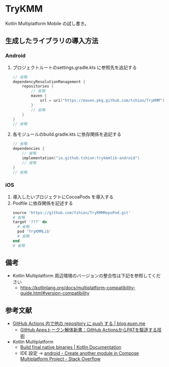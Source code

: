 # TryKMM
Kotlin Multiplatform Mobile の試し書き。

## 生成したライブラリの導入方法
### Android
1. プロジェクトルートのsettings.gradle.kts に参照先を追記する
    ``` kotlin
    // 省略
    dependencyResolutionManagement {
        repositories {
            // 省略
            maven {
                url = uri("https://maven.pkg.github.com/tshion/TryKMM")
            }
            // 省略
        }
    }
    // 省略
    ```
1. 各モジュールのbuild.gradle.kts に依存関係を追記する
    ``` kotlin
    // 省略
    dependencies {
        // 省略
        implementation("io.github.tshion:trykmmlib-android")
        // 省略
    }
    // 省略
    ```

### iOS
1. 導入したいプロジェクトにCocoaPods を導入する
1. Podfile に依存関係を記述する
    ``` ruby
    source 'https://github.com/tshion/TryKMMRepoPod.git'
    # 省略
    target '???' do
      # 省略
      pod 'TryKMMLib'
      # 省略
    end
    # 省略
    ```



## 備考
* Kotlin Multiplatform 周辺環境のバージョンの整合性は下記を参照してください
    * https://kotlinlang.org/docs/multiplatform-compatibility-guide.html#version-compatibility



## 参考文献
* [GitHub Actions 内で他の repository に push する | blog.euxn.me](https://blog.euxn.me/entry/2024-02-17-01-push-to-other-repo-in-github-actions/)
    * [GitHub Appsトークン解体新書：GitHub ActionsからPATを駆逐する技術](https://zenn.dev/tmknom/articles/github-apps-token)
* Kotlin Multiplatform
    * [Build final native binaries | Kotlin Documentation](https://kotlinlang.org/docs/multiplatform-build-native-binaries.html)
    * IDE 設定 -> [android - Create another module in Compose Multiplatform Project - Stack Overflow](https://stackoverflow.com/questions/77577651/create-another-module-in-compose-multiplatform-project/78390254#78390254)
